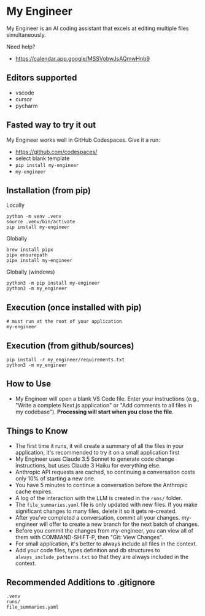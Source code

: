 # My Engineer

My Engineer is an AI coding assistant that excels at editing multiple files simultaneously.

Need help?
- https://calendar.app.google/MSSVobwJsAQmwHnb9

## Editors supported
- vscode
- cursor
- pycharm

## Fasted way to try it out
My Engineer works well in GitHub Codespaces. 
Give it a run: 
- https://github.com/codespaces/
- select blank template
- `pip install my-engineer`
- `my-engineer`

## Installation (from pip)
Locally
```
python -m venv .venv
source .venv/bin/activate
pip install my-engineer
```

Globally
```
brew install pipx
pipx ensurepath
pipx install my-engineer
```

Globally (windows)
```
python3 -m pip install my-engineer
python3 -m my_engineer
```

## Execution (once installed with pip)
```
# must run at the root of your application
my-engineer
```

## Execution (from github/sources)

```
pip install -r my_engineer/requirements.txt
python3 -m my_engineer
```

## How to Use
- My Engineer will open a blank VS Code file. Enter your instructions (e.g., "Write a complete Next.js application" or "Add comments to all files in my codebase"). **Processing will start when you close the file**.

## Things to Know
- The first time it runs, it will create a summary of all the files in your application, it's recommended to try it on a small application first
- My Engineer uses Claude 3.5 Sonnet to generate code change instructions, but uses Claude 3 Haiku for everything else.
- Anthropic API requests are cached, so continuing a conversation costs only 10% of starting a new one.
- You have 5 minutes to continue a conversation before the Anthropic cache expires.
- A log of the interaction with the LLM is created in the `runs/` folder.
- The `file_summaries.yaml` file is only updated with new files. If you make significant changes to many files, delete it so it gets re-created.
- After you've completed a conversation, commit all your changes. my-engineer will offer to create a new branch for the next batch of changes.
- Before you commit the changes from my-engineer, you can view all of them with COMMAND-SHIFT-P, then "Git: View Changes".
- For small application, it's better to always include all files in the context.
- Add your code files, types definition and db structures to `always_include_patterns.txt` so that they are always included in the context.


## Recommended Additions to .gitignore
```
.venv
runs/
file_summaries.yaml
```
